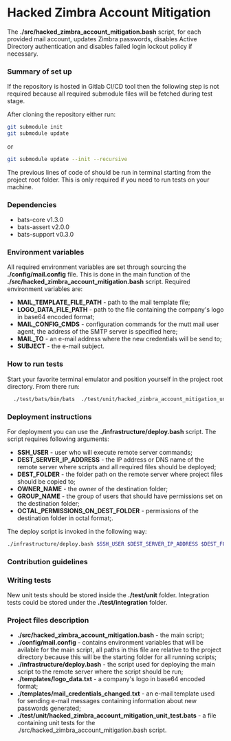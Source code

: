 # Hacked Zimbra Account Mitigation
The **./src/hacked_zimbra_account_mitigation.bash** script, for each provided mail account, updates Zimbra passwords, disables Active Directory authentication and disables failed login lockout policy if necessary.

### Summary of set up
If the repository is hosted in Gitlab CI/CD tool then the following step is not required because all required submodule files
will be fetched during test stage.

After cloning the repository either run:
```bash
git submodule init
git submodule update
```
or
``` bash
git submodule update --init --recursive
```
The previous lines of code of should be run in terminal starting from the project root folder.
This is only required if you need to run tests on your machine.

### Dependencies
  * bats-core v1.3.0
  * bats-assert v2.0.0
  * bats-support v0.3.0

### Environment variables

All required environment variables are set through sourcing the **./config/mail.config** file.
This is done in the main function of the **./src/hacked_zimbra_account_mitigation.bash** script.
Required environment variables are:
* **MAIL_TEMPLATE_FILE_PATH** - path to the mail template file;
* **LOGO_DATA_FILE_PATH** - path to the file containing the company's logo in base64 encoded format;
* **MAIL_CONFIG_CMDS** - configuration commands for the mutt mail user agent, the address of the SMTP server is specified here;
* **MAIL_TO** - an e-mail address where the new credentials will be send to;
* **SUBJECT** - the e-mail subject.
  
### How to run tests
Start your favorite terminal emulator and position yourself in the project root directory.
From there run:
``` bash
  ./test/bats/bin/bats 	./test/unit/hacked_zimbra_account_mitigation_unit_test.bats
```

### Deployment instructions
For deployment you can use the **./infrastructure/deploy.bash** script.
The script requires following arguments:
* **SSH_USER** - user who will execute remote server commands;
* **DEST_SERVER_IP_ADDRESS** - the IP address or DNS name of the remote server where scripts and all required files should be deployed;
* **DEST_FOLDER** - the folder path on the remote server where project files should be copied to;
* **OWNER_NAME** - the owner of the destination folder;
* **GROUP_NAME** - the group of users that should have permissions set on the destination folder;
* **OCTAL_PERMISSIONS_ON_DEST_FOLDER** - permissions of the destination folder in octal format;.

The deploy script is invoked in the following way:
```bash
./infrastructure/deploy.bash $SSH_USER $DEST_SERVER_IP_ADDRESS $DEST_FOLDER OWNER_NAME $GROUP_NAME $OCTAL_PERMISSIONS_ON_DEST_FOLDER
```

### Contribution guidelines ###
### Writing tests
New unit tests should be stored inside the **./test/unit** folder.
Integration tests could be stored under the **./test/integration** folder.

### Project files description

* **./src/hacked_zimbra_account_mitigation.bash** - the main script;
* **./config/mail.config** - contains environment variables that will be avilable for the main script, all paths in this file are relative to the project directory because this will be the starting folder for all running scripts;
* **./infrastructure/deploy.bash** - the script used for deploying the main script to the remote server where the script should be run;
* **./templates/logo_data.txt** - a company's logo in base64 encoded format; 
* **./templates/mail_credentials_changed.txt** - an e-mail template used for sending e-mail messages containing information about new passwords generated;
* **./test/unit/hacked_zimbra_account_mitigation_unit_test.bats** - a file containing unit tests for the ./src/hacked_zimbra_account_mitigation.bash script. 
